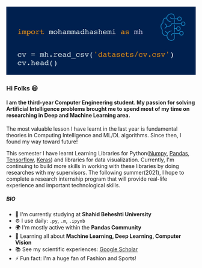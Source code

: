 ![](https://github.com/mohammadhashemii/mohammadhashemii/blob/main/intro.jpg)

### Hi Folks 😄

#### I am the third-year Computer Engineering student. My passion for solving Artificial Intelligence problems brought me to spend most of my time on researching in Deep and Machine Learning area. 

The most valuable lesson I have learnt in the last year is fundamental theories in Computing Intelligence and ML/DL algorithms. Since then, I found my way toward future!

This semester I have learnt Learning Libraries for Python([Numpy](https://numpy.org), [Pandas](https://pypi.org/project/pandas/), [Tensorflow](https://www.tensorflow.org), [Keras](https://keras.io)) and libraries for data visualization. Currently, I'm continuing to build more skills in working with these libraries by doing researches with my supervisors. The following summer(2021), I hope to complete a research internship program that will provide real-life experience and important technological skills. 

##### BIO

- 🏢 I'm currently studying at **Shahid Beheshti University**
- ⚙️ I use daily: `.py`, `.m`, `.ipynb`
- 🌍 I'm mostly active within the **Pandas Community**
- 🌱 Learning all about **Machine Learning, Deep Learning, Computer Vision**
- 📚 See my scientific experiences: [Google Scholar](https://scholar.google.com/citations?user=LRpJtSQAAAAJ&hl=en)
- ⚡️ Fun fact: I'm a huge fan of Fashion and Sports!
